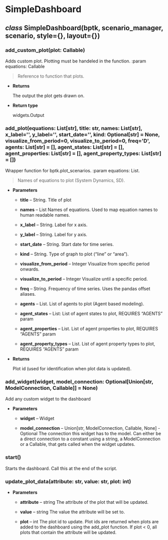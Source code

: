 # SimpleDashboard


## _class_ SimpleDashboard(bptk, scenario_manager, scenario, style={}, layout={})

### add_custom_plot(plot: Callable)
Adds custom plot. Plotting must be handeled in the function.
:param equations: Callable

> Reference to function that plots.


* **Returns**

    The output the plot gets drawn on.



* **Return type**

    widgets.Output



### add_plot(equations: List[str], title: str, names: List[str], x_label='', y_label='', start_date='', kind: Optional[str] = None, visualize_from_period=0, visualize_to_period=0, freq='D', agents: List[str] = [], agent_states: List[str] = [], agent_properties: List[str] = [], agent_property_types: List[str] = [])
Wrapper function for bptk.plot_scenarios.
:param equations: List.

> Names of equations to plot (System Dynamics, SD).


* **Parameters**

    
    * **title** – String.
    Title of plot


    * **names** – List
    Names of equations. Used to map equation names to human readable names.


    * **x_label** – String.
    Label for x axis.


    * **y_label** – String.
    Label for y axis.


    * **start_date** – String.
    Start date for time series.


    * **kind** – String.
    Type of graph to plot (“line” or “area”).


    * **visualize_from_period** – Integer
    Visualize from specific period onwards.


    * **visualize_to_period** – Integer
    Visualize until a specific period.


    * **freq** – String.
    Frequency of time series. Uses the pandas offset aliases.


    * **agents** – List.
    List of agents to plot (Agent based modeling).


    * **agent_states** – List:
    List of agent states to plot, REQUIRES “AGENTS” param


    * **agent_properties** – List.
    List of agent properties to plot, REQUIRES “AGENTS” param


    * **agent_property_types** – List.
    List of agent property types to plot, REQUIRES “AGENTS” param



* **Returns**

    Plot id (used for identification when plot data is updated).

### add_widget(widget, model_connection: Optional[Union[str, ModelConnection, Callable]] = None)
Add any custom widget to the dashboard


* **Parameters**

    
    * **widget** – Widget


    * **model_connection** – Union[str, ModelConnection, Callable, None] - Optional
    The connection this widget has to the model. Can either be a direct connection to a constant using a string, a ModelConnection or a Callable, that gets called when the widget updates.


### start()
Starts the dashboard. Call this at the end of the script.


### update_plot_data(attribute: str, value: str, plot: int)

* **Parameters**

    
    * **attribute** – string
    The attribute of the plot that will be updated.


    * **value** – string
    The value the attribute will be set to.


    * **plot** – int
    The plot id to update. Plot ids are returned when plots are added to the dashboard using the add_plot function.
    If plot < 0, all plots that contain the attribute will be updated.
